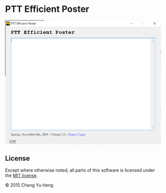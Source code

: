 # PTT Efficient Poster

![screenshot](https://raw.githubusercontent.com/changyuheng/ptt-efficient-poster/master/screenshot.png)

## License

Except where otherwise noted, all parts of this software is licensed under the
[MIT license](http://opensource.org/licenses/MIT).

© 2015 Chang Yu-heng
